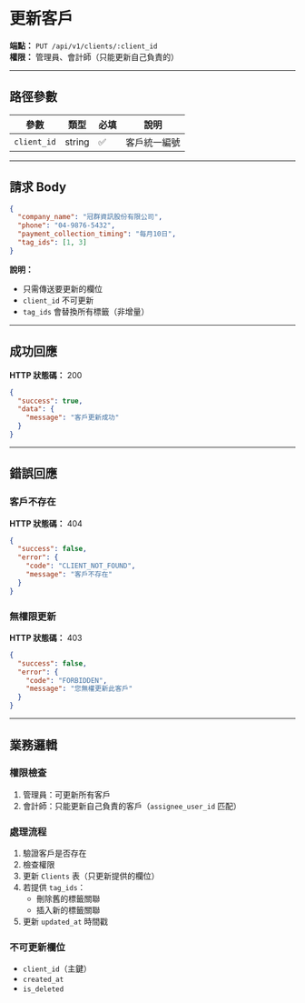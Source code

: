 # 更新客戶

**端點：** `PUT /api/v1/clients/:client_id`  
**權限：** 管理員、會計師（只能更新自己負責的）

---

## 路徑參數

| 參數 | 類型 | 必填 | 說明 |
|-----|------|------|------|
| `client_id` | string | ✅ | 客戶統一編號 |

---

## 請求 Body

```json
{
  "company_name": "冠群資訊股份有限公司",
  "phone": "04-9876-5432",
  "payment_collection_timing": "每月10日",
  "tag_ids": [1, 3]
}
```

**說明：**
- 只需傳送要更新的欄位
- `client_id` 不可更新
- `tag_ids` 會替換所有標籤（非增量）

---

## 成功回應

**HTTP 狀態碼：** 200

```json
{
  "success": true,
  "data": {
    "message": "客戶更新成功"
  }
}
```

---

## 錯誤回應

### 客戶不存在
**HTTP 狀態碼：** 404
```json
{
  "success": false,
  "error": {
    "code": "CLIENT_NOT_FOUND",
    "message": "客戶不存在"
  }
}
```

### 無權限更新
**HTTP 狀態碼：** 403
```json
{
  "success": false,
  "error": {
    "code": "FORBIDDEN",
    "message": "您無權更新此客戶"
  }
}
```

---

## 業務邏輯

### 權限檢查
1. 管理員：可更新所有客戶
2. 會計師：只能更新自己負責的客戶（`assignee_user_id` 匹配）

### 處理流程
1. 驗證客戶是否存在
2. 檢查權限
3. 更新 `Clients` 表（只更新提供的欄位）
4. 若提供 `tag_ids`：
   - 刪除舊的標籤關聯
   - 插入新的標籤關聯
5. 更新 `updated_at` 時間戳

### 不可更新欄位
- `client_id`（主鍵）
- `created_at`
- `is_deleted`


